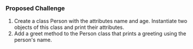 ### Proposed Challenge

1. Create a class Person with the attributes name and age. Instantiate two objects of this class and print their attributes. <br>
2. Add a greet method to the Person class that prints a greeting using the person's name.

